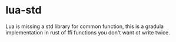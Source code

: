 # lua-std
Lua is missing a std library for common function, this is a gradula implementation in rust  of ffi functions you don't want ot write twice.
